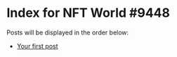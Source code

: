 # Index for NFT World #9448
Posts will be displayed in the order below:

- [Your first post](./001-first.md)

